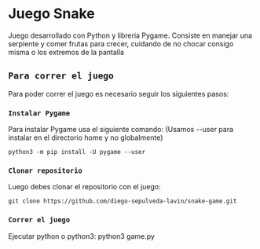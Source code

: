 # Juego Snake

Juego desarrollado con Python y libreria Pygame.
Consiste en manejar una serpiente y comer frutas para crecer, cuidando de no chocar consigo misma o los extremos de la pantalla

## `Para correr el juego`

Para poder correr el juego es necesario seguir los siguientes pasos:

### `Instalar Pygame`

Para instalar Pygame usa el siguiente comando:
(Usamos --user para instalar en el directorio home y no globalmente)

    python3 -m pip install -U pygame --user

### `Clonar repositorio`

Luego debes clonar el repositorio con el juego:

    git clone https://github.com/diego-sepulveda-lavin/snake-game.git

### `Correr el juego`

Ejecutar python o python3:
    python3 game.py
